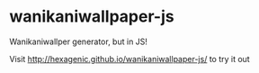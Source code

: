 wanikaniwallpaper-js
====================

Wanikaniwallper generator, but in JS!

Visit http://hexagenic.github.io/wanikaniwallpaper-js/ to try it out
